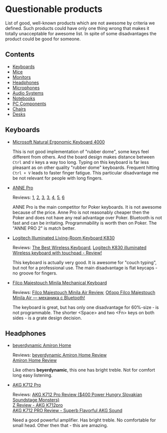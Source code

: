 # Questionable products

List of good, well-known products which are not awesome by criteria we defined.
Such products could have only one thing wrong that makes it totally unacceptable for awesome list.
In spite of some disadvantages the product could be good for someone.

## Contents

- [Keyboards](#keyboards)
- [Mice](#mice)
- [Monitors](#monitors)
- [Headphones](#headphones)
- [Microphones](#microphone)
- [Audio Systems](#audio-systems)
- [Notebooks](#notebooks)
- [PC Components](#pc-components)
- [Chairs](#chairs)
- [Desks](#desks)

## Keyboards

*   [Microsoft Natural Ergonomic Keyboard 4000](https://www.microsoft.com/accessories/en-us/products/keyboards/natural-ergonomic-keyboard-4000/b2m-00012)

    This is not good implementation of "rubber dome", some keys feel different from others.
    And the board design makes distance between `Ctrl` and `V` keys a way too long.
    Typing on this keyboard is far less pleasant as on other quality "rubber dome" keyboards.
    Frequent hitting `Ctrl + V` leads to faster finger fatigue.
    This particular disadvantage me be not relevant for people with long fingers.

*   [ANNE Pro](http://en.obins.net/anne-pro)

    Reviews: [1](https://youtu.be/EbnRgkCS73w),
    [2](https://youtu.be/mJ1fsALtGXo),
    [3](https://youtu.be/ub0v1JVaEa4),
    [3](https://youtu.be/58CTM397dvs),
    [4](https://youtu.be/TDcAxWz07xM),
    [5](https://youtu.be/pmdTz5QB2mM),
    [6](https://www.reddit.com/r/AnnePro/comments/6v675e/remapping_anne_key_to_left_alt_key/)

    ANNE Pro is the main competitor for Poker keyboards. It is not awesome because of the price.
    Anne Pro is not reasonably cheaper then the Poker and does not have any real advantage over Poker.
    Bluetooth is not fast and can be irritating. Programmability is worth then on Poker.
    The "ANNE PRO 2" is match better.

*   [Logitech Illuminated Living-Room Keyboard K830](https://www.logitech.com/en-us/product/living-room-keyboard-k830?crid=27)

    Reviews: [The Best Wireless Keyboard](https://youtu.be/x6rzna_UGXs), [Logitech K830 illuminated Wireless keyboard with touchpad - Review!](https://youtu.be/C-65K9GcXuU)

    This keyboard is actually very good. It is awesome for "couch typing", but not for a professional use.
    The main disadvantage is flat keycaps - no groove for fingers.

*   [Filco Majestouch Minila Mechanical Keyboard](https://www.diatec.co.jp/en/det.php?prod_c=1320)

    Reviews: [Filco Majestouch Minila Air Review](https://youtu.be/B6iX9N_-o-g),
    [Обзор Filco Majestouch Minila Air — механика с Bluetooth!](https://youtu.be/e1NwGeinRj0)

    The keyboard is great, but has only one disadvantage for 60%-size &dash; is not programmable.
    The shorter \<Space\> and two \<Fn\> keys on both sides - is a grate design decision.


## Headphones

*   [beyerdynamic Amiron Home](https://north-america.beyerdynamic.com/amiron-home.html)

    Reviews: [beyerdynamic Amiron Home Review](https://youtu.be/bhSUJYDO0Qo) \
    [Amiron Home Review](https://youtu.be/Dc-_lOvrzuU)

    Like others **beyerdynamic**, this one has bright treble. Not for comfort long easy listening.

*   [AKG K712 Pro](https://www.akg.com/Headphones/Professional%20Headphones/K712PRO.html)

    Reviews: [AKG K712 Pro Review ($400 Power Hungry Slovakian Soundstage Monsters)](https://youtu.be/1uWN-DLD-ok) \
    [Z Review - AKG K712pro](https://youtu.be/4XU4PCrXzhc) \
    [AKG K712 PRO Review - Superb Flavorful AKG Sound](https://youtu.be/BNxONeSj-pI)

    Need a good powerful amplifier. Has bright treble. No comfortable for small head.
    Other then that - this are amazing.
